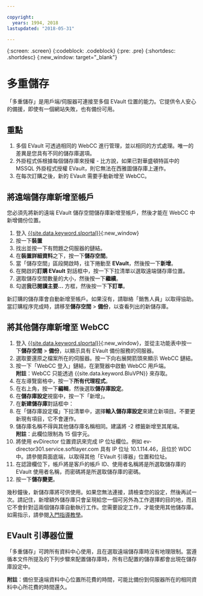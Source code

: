 ```yaml
---

copyright:
  years: 1994, 2018
lastupdated: "2018-05-31"

---
```

{:screen: .screen}
{:codeblock: .codeblock}
{:pre: .pre}
{:shortdesc: .shortdesc}
{:new_window: target="_blank"}

# 多重儲存

「多重儲存」是用戶端/伺服器可連接至多個 EVault 位置的能力。它提供令人安心的備援，即使有一個網站失敗，也有備份可用。 

## 重點

1. 多個 EVault 可透過相同的 WebCC 進行管理，並以相同的方式處理。唯一的差異是您具有不同的儲存庫選項。
2. 外掛程式係根據每個儲存庫來授權 - 比方說，如果已對華盛頓特區中的 MSSQL 外掛程式授權 EVault，則它無法在西雅圖儲存庫上運作。
3. 在每次訂購之後，新的 EVault 需要手動新增至 WebCC。

## 將遠端儲存庫新增至帳戶

您必須先將新的遠端 EVault 儲存空間儲存庫新增至帳戶，然後才能在 WebCC 中新增備份位置。 

1. 登入 [{{site.data.keyword.slportal}}](https://control.softlayer.com/){:new_window}
2. 按一下**裝置**
3. 找出並按一下有問題之伺服器的鏈結。
4. 在**裝置詳細資料**之下，按一下**儲存空間**。
5. 當「儲存空間」區段開啟時，往下捲動至 **EVault**，然後按一下**新增**。
6. 在開啟的**訂購 EVault** 對話框中，按一下下拉清單以選取遠端儲存庫位置。
7. 選取儲存空間數量的大小，然後按一下**繼續**。
8. 勾選**我已閱讀主要...** 方框，然後按一下**下訂單**。

新訂購的儲存庫會自動新增至帳戶。如果沒有，請聯絡「銷售人員」以取得協助。
當訂購程序完成時，請移至**儲存空間** > **備份**，以查看列出的新儲存庫。

## 將其他儲存庫新增至 WebCC

1. 登入 [{{site.data.keyword.slportal}}](https://control.softlayer.com/){:new_window}，並從主功能表中按一下**儲存空間** > **備份**，以顯示具有 EVault 備份服務的伺服器。 
2. 選取要還原之檔案所在的伺服器。按一下向右展開箭頭來顯示 WebCC 鏈結。
3. 按一下「WebCC 登入」鏈結，在瀏覽器中啟動 WebCC 用戶端。<br/>**附註**：WebCC 只能透過 {{site.data.keyword.BluVPN}} 來存取。
4. 在左導覽窗格中，按一下**所有代理程式**。
5. 在右上角，按一下**編輯**，然後選取**儲存庫設定**。
6. 在**儲存庫設定**視窗中，按一下「新增」。
7. 在**新建儲存庫**對話框中：
  1. 在「儲存庫設定檔」下拉清單中，選擇**輸入儲存庫設定**來建立新項目。不要更新現有項目，它不會運作。
  2. 儲存庫名稱不得與其他儲存庫名稱相同。建議將 -2 標籤新增至其尾端。<br/> **附註**：此欄位限制為 15 個字元。
  3. 將使用 evDirector 位置資訊來完成 IP 位址欄位。例如 ev-director301.service.softlayer.com 具有 IP 位址 10.1.114.46，且位於 WDC 中。請參閱頁面底端，以取得其他「EVault 引導器」位置和位址。
  4. 在認證欄位下，帳戶將是客戶的帳戶 ID、使用者名稱將是所選取儲存庫的 EVault 使用者名稱，而密碼將是所選取儲存庫的密碼。
  5. 按一下**儲存變更**。

幾秒鐘後，新儲存庫將可供使用。如果您無法連接，請檢查您的設定，然後再試一次。請記住，新增額外儲存庫只會呈現給您一個可另外為工作選擇的目的地，而且它不會針對這兩個儲存庫自動執行工作。您需要設定工作，才能使用其他儲存庫。如需指示，請參閱[入門指導教學](index.html#getting-started-with-evault-backup-services)。

## EVault 引導器位置

「多重儲存」可跨所有資料中心使用，且在選取遠端儲存庫時沒有地理限制。當遵循本文件所提及的下列步驟來配置儲存庫時，所有已配置的儲存庫都會出現在儲存庫設定中。

**附註**：備份至遠端資料中心位置所花費的時間，可能比備份到伺服器所在的相同資料中心所花費的時間還久。

